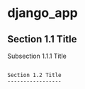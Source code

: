 
django_app
===============

Section 1.1 Title
-----------------

Subsection 1.1.1 Title
~~~~~~~~~~~~~~~~~~~~~~

Section 1.2 Title
-----------------



